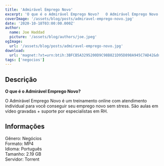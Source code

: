 ```yaml
---
title: 'Admirável Emprego Novo'
excerpt: 'O que é o Admirável Emprego Novo?   O Admirável Emprego Novo é um treinamento online com atendimento individual para você conseguir seu emprego novo sem stress. São aulas em vídeo gravadas + suporte por especialistas em RH. Informações  Gênero: Negócios<br'
coverImage: '/assets/blog/posts/admiravel-emprego-novo.jpg'
date: '2020-10-18T03:00:00.000Z'
author:
  name: Joe Haddad
  picture: '/assets/blog/authors/joe.jpeg'
ogImage:
  url: '/assets/blog/posts/admiravel-emprego-novo.jpg'
download:
  url: 'magnet:?xt=urn:btih:3BFCB5A3295200D9C98B821D95D898A945C7AD42&dn=Adimir%c3%a1vel%20emprego%20novo&tr=udp%3a%2f%2ftracker.openbittorrent.com%3a1337%2fannounce&tr=udp%3a%2f%2ftracker.opentrackr.org%3a1337%2fannounce'
tags: ['negocios']
---
```

<h2>Descrição</h2>
<p></p><p><strong>O que é o Admirável Emprego Novo?</strong></p><p>O Admirável Emprego Novo é um treinamento online com atendimento individual para você conseguir seu emprego novo sem stress. São aulas em vídeo gravadas + suporte por especialistas em RH.</p><h2>Informações</h2><p>Gênero: Negócios<br/>Formato: MP4<br/>Idioma: Português<br/>Tamanho: 2.19 GB<br/>Servidor: Torrent</p>